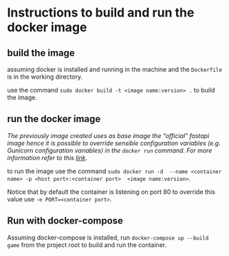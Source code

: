# Instructions to build and run the docker image

## build the image

assuming docker is installed and running in the machine and the `Dockerfile` is in the working directory.

use the command `sudo docker build -t <image name:version> .` to build the image.

## run the docker image

*The previously image created uses as base image the "official" fastapi image hence it is possible to override sensible configuration variables (e.g. Gunicorn configuration variables) in the `docker run` command. For more information refer to this [link](https://github.com/tiangolo/uvicorn-gunicorn-fastapi-docker)*.

to run the image use the command `sudo docker run -d  --name <container name> -p <host port>:<container port>  <image name:version>`.

Notice that by default the container is listening on port 80 to override this value use `-e PORT=<container port>`.

## Run with docker-compose
Assuming docker-compose is installed, run `docker-compose up --build game` from the project root to build and run the container. 
 